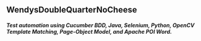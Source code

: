 ## WendysDoubleQuarterNoCheese

##### Test automation using Cucumber BDD, Java, Selenium, Python, OpenCV Template Matching, Page-Object Model, and Apache POI Word.
